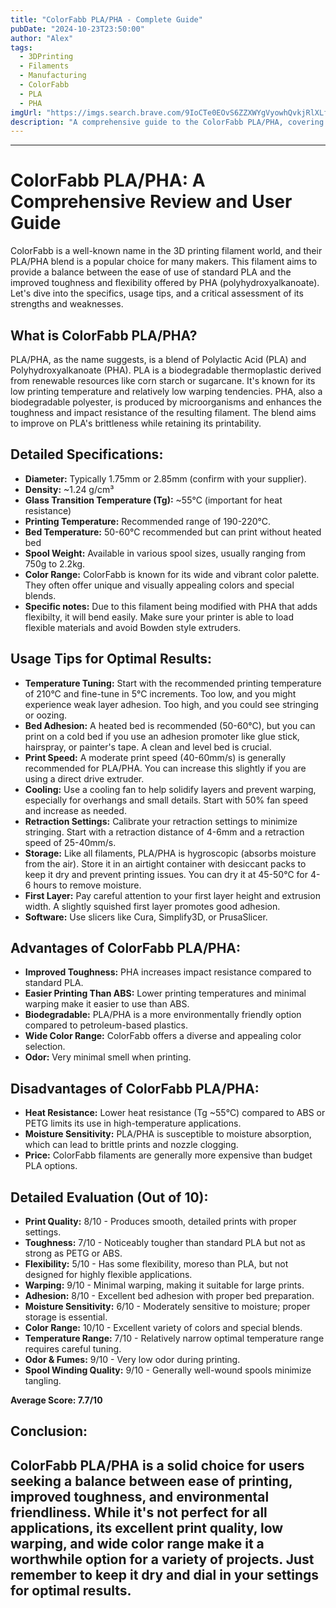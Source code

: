 ```yaml
---
title: "ColorFabb PLA/PHA - Complete Guide"
pubDate: "2024-10-23T23:50:00"
author: "Alex"
tags:
  - 3DPrinting
  - Filaments
  - Manufacturing
  - ColorFabb
  - PLA
  - PHA
imgUrl: "https://imgs.search.brave.com/9IoCTe0EOvS6ZZXWYgVyowhQvkjRlXLft11V5Zyzbg4/rs:fit:860:0:0:0/g:ce/aHR0cHM6Ly9jb2xv/cmZhYmIuY29tL21l/ZGlhL2NhdGFsb2cv/cHJvZHVjdC9wL2wv/cGxhLXBoYV9pbnRl/bnNlLWdyZWVuXzEu/cG5nP29wdGltaXpl/PW1lZGl1bSZiZy1j/b2xvcj0yNTUsMjU1/LDI1NSZmaXQ9Ym91/bmRzJmhlaWdodD01/MDAmd2lkdGg9NTAw/JmNhbnZhcz01MDA6/NTAw"
description: "A comprehensive guide to the ColorFabb PLA/PHA, covering specifications, usage tips, and comparisons with similar products."
---
```

---

# ColorFabb PLA/PHA: A Comprehensive Review and User Guide

ColorFabb is a well-known name in the 3D printing filament world, and their PLA/PHA blend is a popular choice for many makers. This filament aims to provide a balance between the ease of use of standard PLA and the improved toughness and flexibility offered by PHA (polyhydroxyalkanoate). Let's dive into the specifics, usage tips, and a critical assessment of its strengths and weaknesses.

## What is ColorFabb PLA/PHA?

PLA/PHA, as the name suggests, is a blend of Polylactic Acid (PLA) and Polyhydroxyalkanoate (PHA). PLA is a biodegradable thermoplastic derived from renewable resources like corn starch or sugarcane. It's known for its low printing temperature and relatively low warping tendencies. PHA, also a biodegradable polyester, is produced by microorganisms and enhances the toughness and impact resistance of the resulting filament. The blend aims to improve on PLA's brittleness while retaining its printability.

## Detailed Specifications:

*   **Diameter:** Typically 1.75mm or 2.85mm (confirm with your supplier).
*   **Density:** ~1.24 g/cm³
*   **Glass Transition Temperature (Tg):** ~55°C (important for heat resistance)
*   **Printing Temperature:** Recommended range of 190-220°C.
*   **Bed Temperature:** 50-60°C recommended but can print without heated bed
*   **Spool Weight:** Available in various spool sizes, usually ranging from 750g to 2.2kg.
*   **Color Range:** ColorFabb is known for its wide and vibrant color palette. They often offer unique and visually appealing colors and special blends.
*   **Specific notes:** Due to this filament being modified with PHA that adds flexibilty, it will bend easily. Make sure your printer is able to load flexible materials and avoid Bowden style extruders.

## Usage Tips for Optimal Results:

*   **Temperature Tuning:** Start with the recommended printing temperature of 210°C and fine-tune in 5°C increments. Too low, and you might experience weak layer adhesion. Too high, and you could see stringing or oozing.
*   **Bed Adhesion:** A heated bed is recommended (50-60°C), but you can print on a cold bed if you use an adhesion promoter like glue stick, hairspray, or painter's tape. A clean and level bed is crucial.
*   **Print Speed:** A moderate print speed (40-60mm/s) is generally recommended for PLA/PHA. You can increase this slightly if you are using a direct drive extruder.
*   **Cooling:** Use a cooling fan to help solidify layers and prevent warping, especially for overhangs and small details. Start with 50% fan speed and increase as needed.
*   **Retraction Settings:** Calibrate your retraction settings to minimize stringing. Start with a retraction distance of 4-6mm and a retraction speed of 25-40mm/s.
*   **Storage:** Like all filaments, PLA/PHA is hygroscopic (absorbs moisture from the air). Store it in an airtight container with desiccant packs to keep it dry and prevent printing issues. You can dry it at 45-50°C for 4-6 hours to remove moisture.
*   **First Layer:** Pay careful attention to your first layer height and extrusion width. A slightly squished first layer promotes good adhesion.
*   **Software:** Use slicers like Cura, Simplify3D, or PrusaSlicer.

## Advantages of ColorFabb PLA/PHA:

*   **Improved Toughness:** PHA increases impact resistance compared to standard PLA.
*   **Easier Printing Than ABS:** Lower printing temperatures and minimal warping make it easier to use than ABS.
*   **Biodegradable:** PLA/PHA is a more environmentally friendly option compared to petroleum-based plastics.
*   **Wide Color Range:** ColorFabb offers a diverse and appealing color selection.
*   **Odor:** Very minimal smell when printing.

## Disadvantages of ColorFabb PLA/PHA:

*   **Heat Resistance:** Lower heat resistance (Tg ~55°C) compared to ABS or PETG limits its use in high-temperature applications.
*   **Moisture Sensitivity:** PLA/PHA is susceptible to moisture absorption, which can lead to brittle prints and nozzle clogging.
*   **Price:** ColorFabb filaments are generally more expensive than budget PLA options.

## Detailed Evaluation (Out of 10):

*   **Print Quality:** 8/10 - Produces smooth, detailed prints with proper settings.
*   **Toughness:** 7/10 - Noticeably tougher than standard PLA but not as strong as PETG or ABS.
*   **Flexibility:** 5/10 - Has some flexibility, moreso than PLA, but not designed for highly flexible applications.
*   **Warping:** 9/10 - Minimal warping, making it suitable for large prints.
*   **Adhesion:** 8/10 - Excellent bed adhesion with proper bed preparation.
*   **Moisture Sensitivity:** 6/10 - Moderately sensitive to moisture; proper storage is essential.
*   **Color Range:** 10/10 - Excellent variety of colors and special blends.
*   **Temperature Range:** 7/10 - Relatively narrow optimal temperature range requires careful tuning.
*   **Odor & Fumes:** 9/10 - Very low odor during printing.
*   **Spool Winding Quality:** 9/10 - Generally well-wound spools minimize tangling.

**Average Score: 7.7/10**

## Conclusion:

ColorFabb PLA/PHA is a solid choice for users seeking a balance between ease of printing, improved toughness, and environmental friendliness. While it's not perfect for all applications, its excellent print quality, low warping, and wide color range make it a worthwhile option for a variety of projects. Just remember to keep it dry and dial in your settings for optimal results.
---
